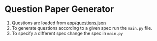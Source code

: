 # Question Paper Generator

1. Questions are loaded from [app/questions.json](app/questions.json)
2. To generate questions according to a given spec run the `main.py` file.
3. To specify a different spec change the spec in `main.py`
